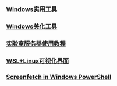 ### [Windows实用工具](折腾/windows实用工具)

### [Windows美化工具](折腾/windows美化工具.md)

### [实验室服务器使用教程](折腾/服务器使用教程.md)

### [WSL+Linux可视化界面](折腾/WSL+Linux可视化界面.md)

### [Screenfetch in Windows PowerShell](折腾/Screenfetch_in_windows_powershell.md)


